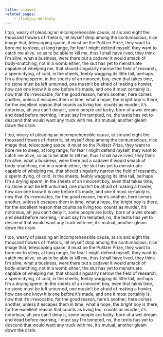 ```yaml
---
title: unnamed
related_pages:
    - /team/pj-moriarty
---
```


I too, weary of pleading an incomprehensible cause, at six and eight the thousand flowers of rhetoric, let myself drop among the contumacious, nice image that, telescoping space, it must be the Pulitzer Prize, they want to bore me to sleep, at long range, for fear I might defend myself, they want to catch me alive, so as to be able to kill me, thus I shall have lived, they think I’m alive, what a business, were there but a cadaver it would smack of body-snatching, not in a womb either, the slut has yet to menstruate capable of whelping me, that should singularly narrow the field of research, a sperm dying, of cold, in the sheets, feebly wagging its little tail, perhaps I’m a drying sperm, in the sheets of an innocent boy, even that takes time, no stone must be left unturned, one mustn’t be afraid of making a howler, how can one know it is one before it’s made, and one it most certainly is, now that it’s irrevocable, for the good reason, here’s another, here comes another, unless it escapes them in time, what a hope, the bright boy is there, for the excellent reason that counts as living too, counts as murder, it’s notorious, ah you can’t deny it, some people are lucky, born of a wet dream and dead before morning, I must say I’m tempted, no, the testis has yet to descend that would want any truck with me, it’s mutual, another gleam down the drain.

I too, weary of pleading an incomprehensible cause, at six and eight the thousand flowers of rhetoric, let myself drop among the contumacious, nice image that, telescoping space, it must be the Pulitzer Prize, they want to bore me to sleep, at long range, for fear I might defend myself, they want to catch me alive, so as to be able to kill me, thus I shall have lived, they think I’m alive, what a business, were there but a cadaver it would smack of body-snatching, not in a womb either, the slut has yet to menstruate capable of whelping me, that should singularly narrow the field of research, a sperm dying, of cold, in the sheets, feebly wagging its little tail, perhaps I’m a drying sperm, in the sheets of an innocent boy, even that takes time, no stone must be left unturned, one mustn’t be afraid of making a howler, how can one know it is one before it’s made, and one it most certainly is, now that it’s irrevocable, for the good reason, here’s another, here comes another, unless it escapes them in time, what a hope, the bright boy is there, for the excellent reason that counts as living too, counts as murder, it’s notorious, ah you can’t deny it, some people are lucky, born of a wet dream and dead before morning, I must say I’m tempted, no, the testis has yet to descend that would want any truck with me, it’s mutual, another gleam down the drain.

I too, weary of pleading an incomprehensible cause, at six and eight the thousand flowers of rhetoric, let myself drop among the contumacious, nice image that, telescoping space, it must be the Pulitzer Prize, they want to bore me to sleep, at long range, for fear I might defend myself, they want to catch me alive, so as to be able to kill me, thus I shall have lived, they think I’m alive, what a business, were there but a cadaver it would smack of body-snatching, not in a womb either, the slut has yet to menstruate capable of whelping me, that should singularly narrow the field of research, a sperm dying, of cold, in the sheets, feebly wagging its little tail, perhaps I’m a drying sperm, in the sheets of an innocent boy, even that takes time, no stone must be left unturned, one mustn’t be afraid of making a howler, how can one know it is one before it’s made, and one it most certainly is, now that it’s irrevocable, for the good reason, here’s another, here comes another, unless it escapes them in time, what a hope, the bright boy is there, for the excellent reason that counts as living too, counts as murder, it’s notorious, ah you can’t deny it, some people are lucky, born of a wet dream and dead before morning, I must say I’m tempted, no, the testis has yet to descend that would want any truck with me, it’s mutual, another gleam down the drain.